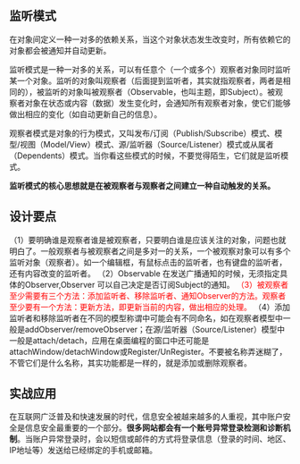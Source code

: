 ## 监听模式

在对象间定义一种一对多的依赖关系，当这个对象状态发生改变时，所有依赖它的对象都会被通知并自动更新。

监听模式是一种一对多的关系，可以有任意个（一个或多个）观察者对象同时监听某一个对象。监听的对象叫观察者（后面提到监听者，其实就指观察者，两者是相同的），被监听的对象叫被观察者（Observable，也叫主题，即Subject）。被观察者对象在状态或内容（数据）发生变化时，会通知所有观察者对象，使它们能够做出相应的变化（如自动更新自己的信息）。

观察者模式是对象的行为模式，又叫发布/订阅（Publish/Subscribe）模式、模型/视图（Model/View）模式、源/监听器（Source/Listener）模式或从属者（Dependents）模式。当你看这些模式的时候，不要觉得陌生，它们就是监听模式。

**监听模式的核心思想就是在被观察者与观察者之间建立一种自动触发的关系。**

## 设计要点
（1）要明确谁是观察者谁是被观察者，只要明白谁是应该关注的对象，问题也就明白了。一般观察者与被观察者之间是多对一的关系，一个被观察对象可以有多个监听对象（观察者）。如一个编辑框，有鼠标点击的监听者，也有键盘的监听者，还有内容改变的监听者。
（2）Observable 在发送广播通知的时候，无须指定具体的Observer,Observer 可以自己决定是否订阅Subject的通知。
<font color=red>（3）被观察者至少需要有三个方法：添加监听者、移除监听者、通知Observer的方法。观察者至少要有一个方法：更新方法，即更新当前的内容，做出相应的处理。</font>
（4）添加监听者和移除监听者在不同的模型称谓中可能会有不同命名，如在观察者模型中一般是addObserver/removeObserver；在源/监听器（Source/Listener）模型中一般是attach/detach，应用在桌面编程的窗口中还可能是attachWindow/detachWindow或Register/UnRegister。不要被名称弄迷糊了，不管它们是什么名称，其实功能都是一样的，就是添加或删除观察者。

## 实战应用
在互联网广泛普及和快速发展的时代，信息安全被越来越多的人重视，其中账户安全是信息安全最重要的一个部分。**很多网站都会有一个账号异常登录检测和诊断机制**。当账户异常登录时，会以短信或邮件的方式将登录信息（登录的时间、地区、IP地址等）发送给已经绑定的手机或邮箱。